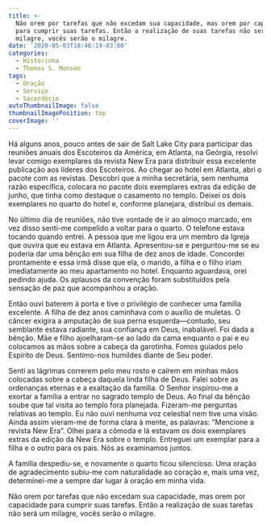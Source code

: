 ```yaml
---
title: >-
  Não orem por tarefas que não excedam sua capacidade, mas orem por capacidade
  para cumprir suas tarefas. Então a realização de suas tarefas não será um
  milagre, vocês serão o milagre.
date: '2020-05-03T18:46:19-03:00'
categories:
  - Historinha
  - Thomas S. Monson
tags:
  - Oração
  - Serviço
  - Sacerdócio
autoThumbnailImage: false
thumbnailImagePosition: top
coverImage: ''
---
```

Há alguns anos, pouco antes de sair de Salt Lake City para participar das reuniões anuais dos Escoteiros da América, em Atlanta, na Geórgia, resolvi levar comigo exemplares da revista New Era para distribuir essa excelente publicação aos líderes dos Escoteiros. Ao chegar ao hotel em Atlanta, abri o pacote com as revistas. Descobri que a minha secretária, sem nenhuma razão específica, colocara no pacote dois exemplares extras da edição de junho, que tinha como destaque o casamento no templo. Deixei os dois exemplares no quarto do hotel e, conforme planejara, distribuí os demais.



No último dia de reuniões, não tive vontade de ir ao almoço marcado, em vez disso senti-me compelido a voltar para o quarto. O telefone estava tocando quando entrei. A pessoa que me ligou era um membro da Igreja que ouvira que eu estava em Atlanta. Apresentou-se e perguntou-me se eu poderia dar uma bênção em sua filha de dez anos de idade. Concordei prontamente e essa irmã disse que ela, o marido, a filha e o filho iriam imediatamente ao meu apartamento no hotel. Enquanto aguardava, orei pedindo ajuda. Os aplausos da convenção foram substituídos pela sensação de paz que acompanhou a oração.



Então ouvi baterem à porta e tive o privilégio de conhecer uma família excelente. A filha de dez anos caminhava com o auxílio de muletas. O câncer exigira a amputação de sua perna esquerda—contudo, seu semblante estava radiante, sua confiança em Deus, inabalável. Foi dada a bênção. Mãe e filho ajoelharam-se ao lado da cama enquanto o pai e eu colocamos as mãos sobre a cabeça da garotinha. Fomos guiados pelo Espírito de Deus. Sentimo-nos humildes diante de Seu poder.



Senti as lágrimas correrem pelo meu rosto e caírem em minhas mãos colocadas sobre a cabeça daquela linda filha de Deus. Falei sobre as ordenanças eternas e a exaltação da família. O Senhor inspirou-me a exortar a família a entrar no sagrado templo de Deus. Ao final da bênção soube que tal visita ao templo fora planejada. Fizeram-me perguntas relativas ao templo. Eu não ouvi nenhuma voz celestial nem tive uma visão. Ainda assim vieram-me de forma clara à mente, as palavras: “Mencione a revista New Era”. Olhei para a cômoda e lá estavam os dois exemplares extras da edição da New Era sobre o templo. Entreguei um exemplar para a filha e o outro para os pais. Nós as examinamos juntos.

A família despediu-se, e novamente o quarto ficou silencioso. Uma oração de agradecimento subiu-me com naturalidade ao coração e, mais uma vez, determinei-me a sempre dar lugar à oração em minha vida.

Não orem por tarefas que não excedam sua capacidade, mas orem por capacidade para cumprir suas tarefas. Então a realização de suas tarefas não será um milagre, vocês serão o milagre.
